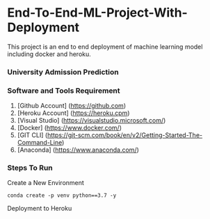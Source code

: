 # End-To-End-ML-Project-With-Deployment
This project is an end to end deployment of machine learning model including docker and heroku.

### University Admission Prediction
### Software and Tools Requirement
1. [Github Account] (https://github.com)
2. [Heroku Account] (https://heroku.cpm)
3. [Visual Studio] (https://visualstudio.microsoft.com/)
4. [Docker] (https://www.docker.com/)
5. [GIT CLI] (https://git-scm.com/book/en/v2/Getting-Started-The-Command-Line)
6. [Anaconda] (https://www.anaconda.com/)


### Steps To Run
Create a New Environment
```
conda create -p venv python==3.7 -y
```

Deployment to Heroku